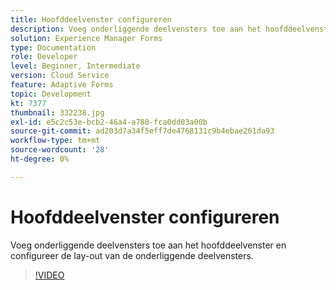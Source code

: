 ```yaml
---
title: Hoofddeelvenster configureren
description: Voeg onderliggende deelvensters toe aan het hoofddeelvenster.
solution: Experience Manager Forms
type: Documentation
role: Developer
level: Beginner, Intermediate
version: Cloud Service
feature: Adaptive Forms
topic: Development
kt: 7377
thumbnail: 332238.jpg
exl-id: e5c2c53e-bcb2-46a4-a780-fca0dd03a00b
source-git-commit: ad203d7a34f5eff7de4768131c9b4ebae261da93
workflow-type: tm+mt
source-wordcount: '28'
ht-degree: 0%

---
```


# Hoofddeelvenster configureren

Voeg onderliggende deelvensters toe aan het hoofddeelvenster en configureer de lay-out van de onderliggende deelvensters.

>[!VIDEO](https://video.tv.adobe.com/v/332238?quality=12&learn=on)
